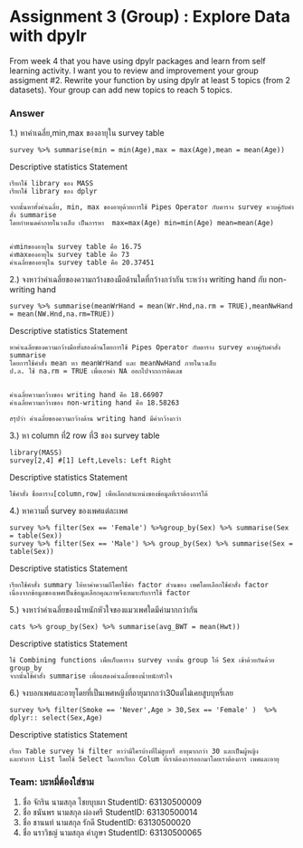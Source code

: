 # Assignment 3 (Group) : Explore Data with dpylr
From week 4 that you have using dpylr packages and learn from self learning activity. I want you to review and improvement your group assigment #2. Rewrite your function by using dpylr at least 5 topics (from 2 datasets). Your group can add new topics to reach 5 topics.

### Answer

1.) หาค่าเฉลี่ย,min,max ของอายุใน survey table
```{R}
survey %>% summarise(min = min(Age),max = max(Age),mean = mean(Age))
```

Descriptive statistics Statement
```{R}
เรียกใช้ library ของ MASS
เรียกใช้ library ของ dplyr

จากนั้นหาทั้งค่าเฉลี่ย, min, max ของอายุด้วยการใช้ Pipes Operator กับตาราง survey ควบคู่กับคำสั่ง summarise
โดยกำหนดค่าภายในวงเล็บ เป็นการหา  max=max(Age) min=min(Age) mean=mean(Age)


ค่าminของอายุใน survey table คือ 16.75
ค่าmaxของอายุใน survey table คือ 73
ค่าเฉลี่ยของอายุใน survey table คือ 20.37451
```

2.) จงหาว่าค่าเฉลี่ยของความกว้างของมือด้านใดที่กว้างกว่ากัน ระหว่าง writing hand กับ non-writing hand
```{R}
survey %>% summarise(meanWrHand = mean(Wr.Hnd,na.rm = TRUE),meanNwHand = mean(NW.Hnd,na.rm=TRUE))
```

Descriptive statistics Statement
```{R}
หาค่าเฉลี่ยของความกว้างมือทั้งสองด้านโดยการใช้ Pipes Operator กับตาราง survey ควบคู่กับคำสั่ง summarise 
โดยการใช้คำสั่ง mean หา meanWrHand เเละ meanNwHand ภายในวงเล็บ 
ป.ล. ใช้ na.rm = TRUE เพื่อเอาค่า NA ออกไปจากการคิดเลข


ค่าเฉลี่ยความกว้างของ writing hand คือ 18.66907
ค่าเฉลี่ยความกว้างของ non-writing hand คือ 18.58263

สรุปว่า ค่าเฉลี่ยของความกว้างด้าน writing hand มีค่ากว้างกว่า
```

3.) หา column ที่2 row ที่3 ของ survey table
```{R}
library(MASS)
survey[2,4] #[1] Left,Levels: Left Right
```

Descriptive statistics Statement
```{R}
ใช้คำสั่ง ชื่อตาราง[column,row] เพื่อเลือกตำแหน่งของข้อมูลที่เราต้องการได้
```

4.) หาความถี่ survey ของเพศแต่ละเพศ
```{R}
survey %>% filter(Sex == 'Female') %>%group_by(Sex) %>% summarise(Sex = table(Sex))
survey %>% filter(Sex == 'Male') %>% group_by(Sex) %>% summarise(Sex = table(Sex))
```

Descriptive statistics Statement
```{R}
เรียกใช้คำสั่ง summary ให้หาค่าความถีโดยใช้คำ factor ส่วนของ เพศโดยเลือกใช้คำสั่ง factor 
เนื่องจากข้อมูลของเพศเป็นข้อมูลเลือกคุณภาพจึงเหมาะกับการใช้ factor
```

5.) จงหาว่าค่าเฉลี่ยของน้ำหนักหัวใจของแมวเพศใดมีค่ามากกว่ากัน
```{R}
cats %>% group_by(Sex) %>% summarise(avg_BWT = mean(Hwt))
```
Descriptive statistics Statement
```{R}
ใช้ Combining functions เพื่อเก็บตาราง survey จากนั้น group ให้ Sex เข้าด้วยกันด้วย group_by 
จากนั้นใช้คำสั่ง summarise เพื่อแสดงค่าเฉลี่ยของน้ำหนักหัวใจ
```

6.) จงบอกเพศและอายุโดยที่เป็นเพศหญิงที่อายุมากกว่า30แต่ไม่เคยสูบบุหรี่เลย
```{R}
survey %>% filter(Smoke == 'Never',Age > 30,Sex == 'Female' )  %>% dplyr:: select(Sex,Age)
```
Descriptive statistics Statement
```{R}
เรียก Table survey ใช้ filter หาว่ามีใครบ้างที่ไม่สูบหรี่ อายุมากกว่า 30 และเป็นผู้หญิง
และทำการ List โดยใช้ Select ในการเรียก Colum ที่เราต้องการออกมาโดยเราต้องการ เพศและอายุ
```

### Team: บะหมี่ต้องใส่ชาม

1. ชื่อ จักริน นามสกุล ไชยบุบผา    StudentID: 63130500009
2. ชื่อ ชนันพร นามสกุล ผ่องศรี    StudentID: 63130500014 
3. ชื่อ ชานนท์ นามสกุล รักดี    StudentID: 63130500020
4. ชื่อ นราวิชญ์ นามสกุล คำภูษา    StudentID: 63130500065
